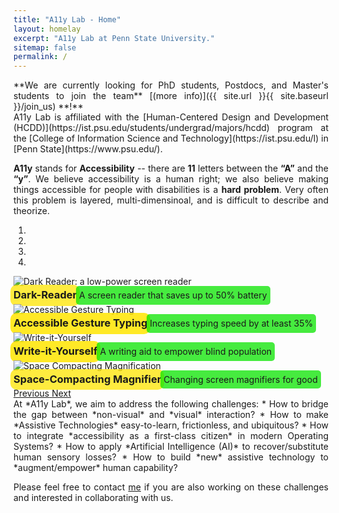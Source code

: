 ```yaml
---
title: "A11y Lab - Home"
layout: homelay
excerpt: "A11y Lab at Penn State University."
sitemap: false
permalink: /
---
```

<div style="text-align: justify">
**We are currently looking for PhD students, Postdocs, and Master's students to join the team** [(more info)]({{ site.url }}{{ site.baseurl }}/join_us) **!** 
</div>


<div style="text-align: justify">
A11y Lab is affiliated with  the [Human-Centered Design and Development (HCDD)](https://ist.psu.edu/students/undergrad/majors/hcdd)  program at the [College of Information Science and Technology](https://ist.psu.edu/l) in [Penn State](https://www.psu.edu/).

**A11y** stands for **Accessibility**  -- there are **11** letters between the **“A”** and the **“y”**. We believe accessibility is a human right; we also believe making things accessible for people with disabilities is  a **hard problem**. Very often this problem is layered, multi-dimensinoal, and is difficult to describe and theorize. 
</div>

<div markdown="0" id="carousel" class="carousel slide" data-ride="carousel" data-interval="6500" data-pause="hover">
    <!-- Menu -->
    <ol class="carousel-indicators">
        <li data-target="#carousel" data-slide-to="0" class="active"></li>
        <li data-target="#carousel" data-slide-to="1"></li>
        <li data-target="#carousel" data-slide-to="2"></li>
        <li data-target="#carousel" data-slide-to="3"></li>        
    </ol>

  <!-- Items 16    78    139 -->
  <div class="carousel-inner" markdown="0"> 
        <div class="item active">
        <img src="{{ site.url }}{{ site.baseurl }}/images/pubpic/darkreader.png" alt="Dark Reader: a low-power screen reader" />
            <div class="carousel-caption">
              <h3 style="background: rgba(255, 230, 0, 0.75); padding: 3px 5px; margin: -3px -5px; line-height: 1.7; border-radius: 10px; display:inline-block;"> Dark-Reader </h3>
              <p style="background: rgba(10, 230, 0, 0.75); padding: 3px 5px; margin: -3px -5px; line-height: 1.7; border-radius: 5px; display:inline-block;">A screen reader that saves up to 50% battery</p>
            </div>
        </div>
        <div class="item">
            <img src="{{ site.url }}{{ site.baseurl }}/images/pubpic/AGTex.png" alt="Accessible Gesture Typing" />
            <div class="carousel-caption">
              <h3 style="background: rgba(255, 230, 0, 0.85); padding: 3px 5px; margin: -3px -5px; line-height: 1.7; border-radius: 10px; display:inline-block;">Accessible Gesture Typing</h3>
              <p style="background: rgba(10, 230, 0, 0.75); padding: 3px 5px; margin: -3px -5px; line-height: 1.7; border-radius: 5px; display:inline-block;">Increases  typing speed by at least 35%</p>
            </div>
        </div>
        <div class="item">
            <img src="{{ site.url }}{{ site.baseurl }}/images/pubpic/wiyg.png" alt="Write-it-Yourself" />
            <div class="carousel-caption">
            <h3 style="background: rgba(255, 230, 0, 0.85); padding: 3px 5px; margin: -3px -5px; line-height: 1.7; border-radius: 10px; display:inline-block;">Write-it-Yourself</h3>
              <p style="background: rgba(10, 230, 0, 0.75); padding: 3px 5px; margin: -3px -5px; line-height: 1.7; border-radius: 5px; display:inline-block;">A writing aid to empower blind population</p>
            </div>
        </div>
        <div class="item">
            <img src="{{ site.url }}{{ site.baseurl }}/images/pubpic/steeringWheel.png" alt="Space Compacting Magnification" />
            <div class="carousel-caption">
              <h3 style="background: rgba(255, 230, 0, 0.75); padding: 3px 5px; margin: -3px -5px; line-height: 1.7; border-radius: 10px; display:inline-block;">Space-Compacting Magnifier</h3>
              <p style="background: rgba(10, 230, 0, 0.75); padding: 3px 5px; margin: -3px -5px; line-height: 1.7; border-radius: 5px; display:inline-block;">Changing screen magnifiers for good</p>
            </div>
        </div>
    </div>
    
  <a class="left carousel-control" href="#carousel" role="button" data-slide="prev">
    <span class="glyphicon glyphicon-chevron-left" aria-hidden="true"></span>
    <span class="sr-only">Previous</span>
  </a>
    
  <a class="right carousel-control" href="#carousel" role="button" data-slide="next">
    <span class="glyphicon glyphicon-chevron-right" aria-hidden="true"></span>
    <span class="sr-only">Next</span>
  </a>  
</div>
<div style="text-align: justify">
At *A11y Lab*, we aim to address the following challenges:
* How to bridge the gap between *non-visual* and *visual* interaction?
* How to make *Assistive Technologies* easy-to-learn, frictionless, and ubiquitous?  
* How to integrate *accessibility as a first-class citizen* in modern Operating Systems?
* How to apply *Artificial Intelligence (AI)* to recover/substitute human sensory losses? 
* How to build *new* assistive technology to *augment/empower* human capability?  

Please feel free to contact [me](mailto:skb5969@psu.edu) if you are also working on these challenges and interested in collaborating with us.
</div>
<br style ="line-height:10;"/> 
